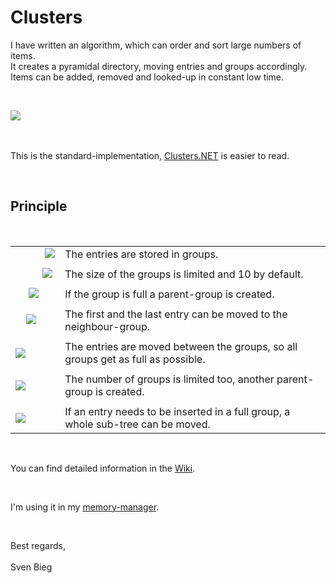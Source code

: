 <h1>Clusters</h1>

<p>
I have written an algorithm, which can order and sort large numbers of items.<br />
It creates a pyramidal directory, moving entries and groups accordingly.<br />
Items can be added, removed and looked-up in constant low time.
</p><br />

<img src="https://user-images.githubusercontent.com/12587394/47256750-2e75a180-d485-11e8-8fe4-ad181f695690.jpg" style="" /><br />
<br />
<br />
<p>
This is the standard-implementation, <a href="https://github.com/svenbieg/Clusters.NET">Clusters.NET</a> is easier to read.
</p>
<br />

<h2>Principle</h2>
<br />

<table>
	<tr>
		<td>&nbsp;&nbsp;&nbsp;&nbsp;&nbsp;&nbsp;&nbsp;&nbsp;&nbsp;&nbsp;&nbsp;<img src="https://user-images.githubusercontent.com/12587394/47256722-d3dc4580-d484-11e8-8393-b0e7c026be5e.png" /></td>
		<td>The entries are stored in groups.</td>
	</tr><tr><td></td></tr><tr>
		<td>&nbsp;&nbsp;&nbsp;&nbsp;&nbsp;&nbsp;&nbsp;&nbsp;&nbsp;&nbsp;<img src="https://user-images.githubusercontent.com/12587394/47256729-e48cbb80-d484-11e8-833e-846bb4a70b0c.png" /></td>
		<td>The size of the groups is limited and 10 by default.</td>
	</tr><tr><td></td></tr><tr>
		<td>&nbsp;&nbsp;&nbsp;&nbsp;&nbsp;<img src="https://user-images.githubusercontent.com/12587394/47256737-f4a49b00-d484-11e8-9171-a40ef63c3ff1.png" /></td>
		<td>If the group is full a parent-group is created.</td>
	</tr><tr><td></td></tr><tr>
		<td>&nbsp;&nbsp;&nbsp;&nbsp;<img src="https://user-images.githubusercontent.com/12587394/47256739-ff5f3000-d484-11e8-9445-4443f52e228a.png" /></td>
		<td>The first and the last entry can be moved to the neighbour-group.</td>
	</tr><tr><td></td></tr><tr>
		<td><img src="https://user-images.githubusercontent.com/12587394/47256742-09812e80-d485-11e8-8ca6-06a011e88120.png" /></td>
		<td>The entries are moved between the groups, so all groups get as full as possible.</td>
	</tr><tr><td></td></tr><tr>
		<td><img src="https://user-images.githubusercontent.com/12587394/47256745-1736b400-d485-11e8-9785-e0479250b51d.png" /></td>
		<td>The number of groups is limited too, another parent-group is created.</td>
	</tr><tr><td></td></tr><tr>
		<td><img src="https://user-images.githubusercontent.com/12587394/47256748-21f14900-d485-11e8-9506-db75fa50c9bd.png" /></td>
		<td>If an entry needs to be inserted in a full group, a whole sub-tree can be moved.</td>
	</tr>
</table><br />

<p>
You can find detailed information in the
<a href="https://github.com/svenbieg/Clusters/wiki/Home">Wiki</a>.
</p><br />

<p>
I'm using it in my <a href="https://github.com/svenbieg/Heap">memory-manager</a>.
</p>
<br />

Best regards,<br />
<br />
Sven Bieg<br />

<br /><br /><br /><br /><br />
